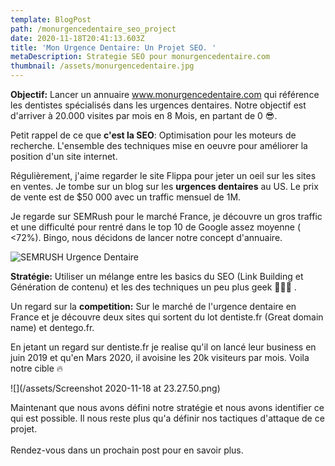 ```yaml
---
template: BlogPost
path: /monurgencedentaire_seo_project
date: 2020-11-18T20:41:13.603Z
title: 'Mon Urgence Dentaire: Un Projet SEO. '
metaDescription: Strategie SEO pour monurgencedentaire.com
thumbnail: /assets/monurgencedentaire.jpg
---
```

**Objectif:** Lancer un annuaire www.monurgencedentaire.com qui référence les dentistes spécialisés dans les urgences dentaires. Notre objectif est d'arriver à 20.000 visites par mois en 8 Mois, en partant de 0 😎.

Petit rappel de ce que **c'est la SEO**: Optimisation pour les moteurs de recherche. L'ensemble des techniques mise en oeuvre pour améliorer la position d'un site internet. 

Régulièrement, j'aime regarder le site Flippa pour jeter un oeil sur les sites en ventes.  Je tombe sur un blog sur les **urgences dentaires** au US. Le prix de vente est de $50 000 avec un traffic mensuel de 1M. 

Je regarde sur SEMRush pour le marché France, je découvre un gros traffic et une difficulté pour rentré dans le top 10 de Google assez moyenne ( <72%). Bingo, nous décidons de lancer notre concept d'annuaire. 

![SEMRUSH Urgence Dentaire](/assets/semrush1.png "SEMRUSH Urgence Dentaire")

**Stratégie:** Utiliser un mélange entre les basics du SEO (Link Building et Génération de contenu) et les des techniques un peu plus geek 👨🏽‍💻 . 

Un regard sur la **competition:** Sur le marché de l'urgence dentaire en France et je découvre deux sites qui sortent du lot dentiste.fr (Great domain name) et dentego.fr. 

En jetant un regard sur dentiste.fr je realise qu'il on lancé leur business en juin 2019 et qu'en Mars 2020, il avoisine les 20k visiteurs par mois. Voila notre cible 🔥

![](/assets/Screenshot 2020-11-18 at 23.27.50.png)

Maintenant que nous avons défini notre stratégie et nous avons identifier ce qui est possible. Il nous reste plus qu'a définir nos tactiques d'attaque de ce projet. \
\
Rendez-vous dans un prochain post pour en savoir plus.
